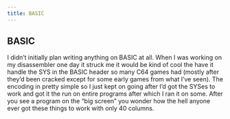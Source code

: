 ```yaml
---
title: BASIC
---
```


## BASIC

I didn’t initially plan writing anything on BASIC at all. When I was working on my disassembler one day it struck me it would be kind of cool the have it handle the SYS in the BASIC header so many C64 games had (mostly after they’d been cracked except for some early games from what I’ve seen). The encoding in pretty simple so I just kept on going after I’d got the SYSes to work and got it the run on entire programs after which I ran it on some. After you see a program on the “big screen” you wonder how the hell anyone ever got these things to work with only 40 columns.
